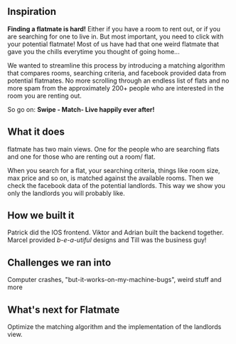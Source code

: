 
## Inspiration
**Finding a flatmate is hard!** 
Either if you have a room to rent out, or if you are searching for one to live in. But most important, you need to click with your potential flatmate!  Most of us have had that one weird flatmate that gave you the chills everytime you thought of going home...

We wanted to streamline this process by introducing a matching algorithm that compares rooms, searching criteria, and facebook provided data from potential flatmates. No more scrolling through an endless list of flats and no more spam from the approximately 200+ people who are interested in the room you are renting out.

So go on: **Swipe - Match- Live happily ever after!**


## What it does
flatmate has two main views. One for the people who are searching flats and one for those who are renting out a room/ flat. 

When you search for a flat, your searching criteria, things like room size, max price and so on,  is matched against the available rooms. Then we check the facebook data of the potential landlords. This way we show you only the landlords you will probably like.

## How we built it
Patrick did the IOS frontend. Viktor and Adrian built the backend together. Marcel provided *b-e-a-utiful* designs and Till was the business guy!

## Challenges we ran into
Computer crashes, "but-it-works-on-my-machine-bugs", weird stuff and more

## What's next for Flatmate
Optimize the matching algorithm and the implementation of the landlords view. 
